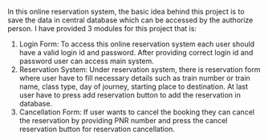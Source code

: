 In this online reservation system, the basic idea behind this project is to save the data in central database which can be accessed by the authorize person. I have provided 3 modules 
for this project that is:

1. Login Form: To access this online reservation system each user should have a valid login id and password. After providing correct login id and password user can access main system.
2. Reservation System: Under reservation system, there is reservation form where user have to fill necessary details such as train number or train name, class type, day of journey,
   starting place to destination. At last user have to press add reservation button to add the reservation in database.
4. Cancellation Form: If user wants to cancel the booking they can cancel the reservation by providing PNR number and press the cancel reservation button for reservation cancellation.
